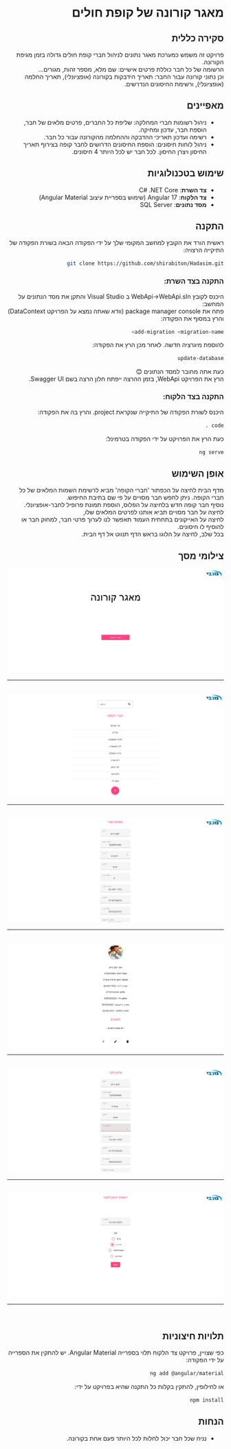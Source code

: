 <div dir="rtl">

# מאגר קורונה של קופת חולים

## סקירה כללית

פרויקט זה משמש כמערכת מאגר נתונים לניהול חברי קופת חולים גדולה בזמן מגיפת הקורונה. <br>
הרשומה של כל חבר כוללת פרטים אישיים: שם מלא, מספר זהות, מגורים... <br>
וכן נתוני קורונה עבור החבר: תאריך הידבקות בקורונה (אופציונלי), תאריך החלמה (אופציונלי), ורשימת החיסונים הנדרשים.




## מאפיינים

- ניהול רשומות חברי המחלקה: שליפת כל החברים, פרטים מלאים של חבר, הוספת חבר, עדכון ומחיקה.
- רשימה ועדכון תאריכי ההדבקה וההחלמה מהקורונה עבור כל חבר.
- ניהול לוחות חיסונים: הוספת החיסונים הדרושים לחבר קופה בצירוף תאריך החיסון ויצרן החיסון. לכל חבר יש לכל היותר 4 חיסונים.



## שימוש בטכנולוגיות

- **צד השרת**: C# .NET Core
- **צד הלקוח**: 17 Angular (שימוש בספריית עיצוב Angular Material)
- **מסד נתונים**: SQL Server



## התקנה

ראשית הורד את הקובץ למחשב המקומי שלך על ידי הפקודה הבאה בשורת הפקודה של התיקייה הרצויה:
```bash
git clone https://github.com/shirabiton/Hadasim.git
```



### התקנה בצד השרת:

היכנס לקובץ WebApi->WebApi.sIn ב Visual Studio והתקן את מסד הנתונים על המחשב: <br>
פתח את package manager console (וודא שאתה נמצא על הפרויקט DataContext) <br>
והרץ במסוף את הפקודה:
```bash
add-migration <migration-name>
```
להוספת מיגרציה חדשה.
לאחר מכן הרץ את הפקודה:
```bash
update-database
```
כעת אתה מחובר למסד הנתונים 😊<br>
הרץ את הפרויקט WebApi, בזמן ההרצה ייפתח חלון הרצה בשם Swagger UI.


### התקנה בצד הלקוח:

היכנס לשורת הפקודה של התיקייה שנקראת project. והרץ בה את הפקודה:
```bash
code .
```
כעת הרץ את הפרויקט על ידי הפקודה בטרמינל:
```bash
ng serve
```



## אופן השימוש

מדף הבית לחיצה על הכפתור 'חברי הקופה' מביא לרשימת השמות המלאים של כל חברי הקופה. ניתן לחפש חבר מסויים על פי שם בתיבת החיפוש. <br>
נוסיף חבר קופה חדש בלחיצה על הפלוס, הוספת תמונת פרופיל לחבר-אופציונלי.<br>
לחיצה על חבר מסויים תביא אותנו לפרטים המלאים שלו, <br>
לחיצה על האייקונים בתחתית העמוד תאפשר לנו לערוך פרטי חבר, למחוק חבר או להוסיף לו חיסונים.<br>
בכל שלב, לחיצה על הלוגו בראש הדף תנווט אל דף הבית.<br>



## צילומי מסך

![Homepage](screenshots/home.png)
<br><hr><br>
![membersList](screenshots/members-list.png)
<br><hr><br>
![addMember](screenshots/add-member.png)
<br><hr><br>
![memberDetails](screenshots/member-details.png)
<br><hr><br>
![updateMember](screenshots/update-member.png)
<br><hr><br>
![addVaccine](screenshots/add-vaccine.png)
<br><hr><br>



## תלויות חיצוניות

כפי שצויין, פרויקט צד הלקוח תלוי בספרייה Angular Material. יש להתקין את הספרייה על ידי הפקודה:
```bash
ng add @angular/material
```
או לחילופין, להתקין בקלות כל התקנה שהיא בפרויקט על ידי:
```bash
npm install
```



## הנחות

- נניח שכל חבר יכול לחלות לכל היותר פעם אחת בקורונה.


